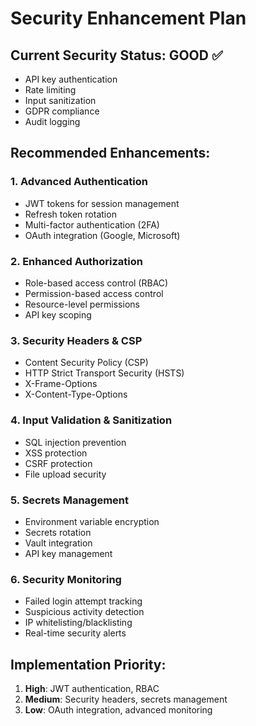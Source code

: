# Security Enhancement Plan

## Current Security Status: GOOD ✅
- API key authentication
- Rate limiting
- Input sanitization
- GDPR compliance
- Audit logging

## Recommended Enhancements:

### 1. **Advanced Authentication**
- JWT tokens for session management
- Refresh token rotation
- Multi-factor authentication (2FA)
- OAuth integration (Google, Microsoft)

### 2. **Enhanced Authorization**
- Role-based access control (RBAC)
- Permission-based access control
- Resource-level permissions
- API key scoping

### 3. **Security Headers & CSP**
- Content Security Policy (CSP)
- HTTP Strict Transport Security (HSTS)
- X-Frame-Options
- X-Content-Type-Options

### 4. **Input Validation & Sanitization**
- SQL injection prevention
- XSS protection
- CSRF protection
- File upload security

### 5. **Secrets Management**
- Environment variable encryption
- Secrets rotation
- Vault integration
- API key management

### 6. **Security Monitoring**
- Failed login attempt tracking
- Suspicious activity detection
- IP whitelisting/blacklisting
- Real-time security alerts

## Implementation Priority:
1. **High**: JWT authentication, RBAC
2. **Medium**: Security headers, secrets management
3. **Low**: OAuth integration, advanced monitoring




